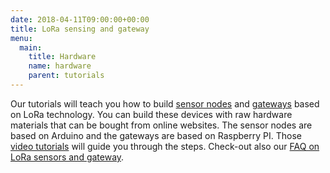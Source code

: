 ```yaml
---
date: 2018-04-11T09:00:00+00:00
title: LoRa sensing and gateway
menu:
  main:
    title: Hardware
    name: hardware
    parent: tutorials
---
```


Our tutorials will teach you how to build [sensor nodes](tutorials/hardware/sensors) and [gateways](tutorials/hardware/gateways) based on LoRa technology.
You can build these devices with raw hardware materials that can be bought from online websites.
The sensor nodes are based on Arduino and the gateways are based on Raspberry PI.
Those [video tutorials](tutorials/hardware/videos) will guide you through the steps.
Check-out also our [FAQ on LoRa sensors and gateway](https://github.com/CongducPham/tutorials/blob/master/FAQ.pdf).
